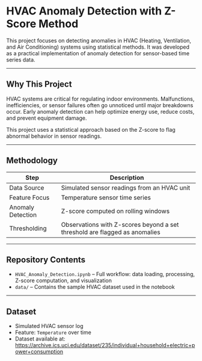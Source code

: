 # HVAC Anomaly Detection with Z-Score Method

This project focuses on detecting anomalies in HVAC (Heating, Ventilation, and Air Conditioning) systems using statistical methods. It was developed as a practical implementation of anomaly detection for sensor-based time series data.

---

## Why This Project

HVAC systems are critical for regulating indoor environments. Malfunctions, inefficiencies, or sensor failures often go unnoticed until major breakdowns occur. Early anomaly detection can help optimize energy use, reduce costs, and prevent equipment damage.

This project uses a statistical approach based on the Z-score to flag abnormal behavior in sensor readings.

---

## Methodology

| Step                  | Description |
|------------------------|-------------|
| Data Source           | Simulated sensor readings from an HVAC unit |
| Feature Focus         | Temperature sensor time series |
| Anomaly Detection     | Z-score computed on rolling windows |
| Thresholding          | Observations with Z-scores beyond a set threshold are flagged as anomalies |

---

## Repository Contents

- `HVAC_Anomaly_Detection.ipynb` – Full workflow: data loading, processing, Z-score computation, and visualization
- `data/` – Contains the sample HVAC dataset used in the notebook

---

## Dataset

- Simulated HVAC sensor log
- Feature: `Temperature` over time
- Dataset available at: https://archive.ics.uci.edu/dataset/235/individual+household+electric+power+consumption
